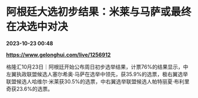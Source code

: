 # 阿根廷大选初步结果：米莱与马萨或最终在决选中对决

**2023-10-23 00:48**

**https://www.gelonghui.com/live/1256912**

格隆汇10月23日｜阿根廷开始公布周日初步选举结果，计票76%的结果显示，中左翼执政联盟候选人塞尔希奥·马萨在选举中领先，获35.9%的选票，极右翼选举联盟候选人哈维尔·米莱获30.5%的选票，中右翼选举联盟候选人帕特丽夏·布利里奇获23.6%的选票。